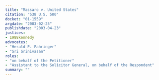 ```yaml
---
title: "Massaro v. United States"
citation: "538 U.S. 500"
docket: "01-1559"
argdate: "2003-02-25"
publishdate: "2003-04-23"
justices:
- 1988kennedy
advocates:
- "Herald P. Fahringer"
- "Sri Srinivasan"
roles:
- "on behalf of the Petitioner"
- "Assistant to the Solicitor General, on behalf of the Respondent"
summary: ""
---
```


